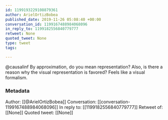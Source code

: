 ```yaml
---
id: 1199193229108879361
author: ArielOrtizBobea
published_date: 2019-11-26 05:08:40 +00:00
conversation_id: 1199167488984068096
in_reply_to: 1199182556840779777
retweet: None
quoted_tweet: None
type: tweet
tags:

---
```


@causalinf By approximation, do you mean representation? Also, is there a reason why the visual representation is favored? Feels like a visual formalism.

### Metadata

Author: [[@ArielOrtizBobea]]
Conversation: [[conversation-1199167488984068096]]
In reply to: [[1199182556840779777]]
Retweet of: [[None]]
Quoted tweet: [[None]]
